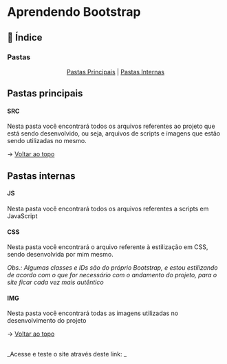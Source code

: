 # Aprendendo Bootstrap

<span id="top">

## :mag_right: Índice

### Pastas
<p style="text-align: center">
    <a href="#pPrincipais">Pastas Principais</a> |
    <a href="#pInternas">Pastas Internas</a> 
    <!-- <a href="#colocandoChaves">Colocando Chaves</a> -->
</p>

<span id="pPrincipais">

## Pastas principais

#### SRC
<p>Nesta pasta você encontrará todos os arquivos referentes ao projeto que está sendo desenvolvido, ou seja, arquivos de scripts e imagens que estão sendo utilizadas no mesmo.</p>
    
→ [Voltar ao topo](#top)

<span id="pInternas">

## Pastas internas

#### JS
<p>Nesta pasta você encontrará todos os arquivos referentes a scripts em JavaScript</p>
    
#### CSS
<p>Nesta pasta você encontrará o arquivo referente à estilização em CSS, sendo desenvolvida por mim mesmo. <br></p>

_Obs.: Algumas classes e IDs são do próprio Bootstrap, e estou estilizando de acordo com o que for necessário com o andamento do projeto, para o site ficar cada vez mais autêntico_

#### IMG
<p>Nesta pasta você encontrará todas as imagens utilizadas no desenvolvimento do projeto</p>
    
→ [Voltar ao topo](#top)

##
    
_Acesse e teste o site através deste link:
_
